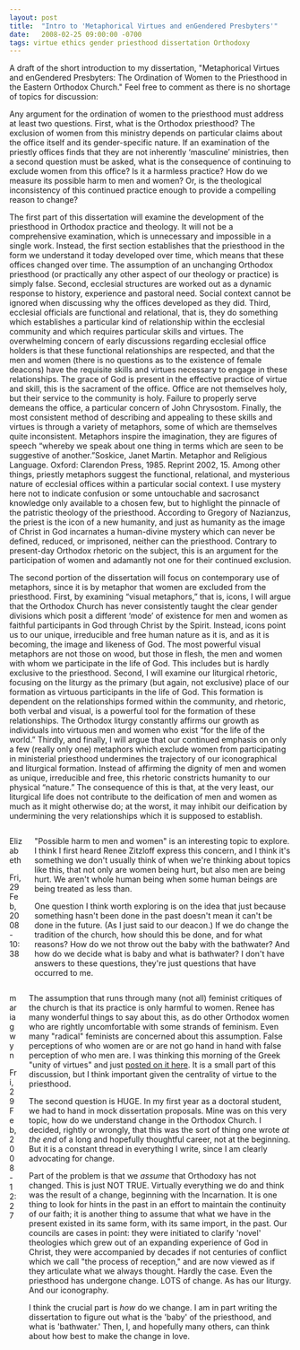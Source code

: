 ```yaml
---
layout: post
title:  "Intro to 'Metaphorical Virtues and enGendered Presbyters'"
date:   2008-02-25 09:00:00 -0700
tags: virtue ethics gender priesthood dissertation Orthodoxy
---
```

<p>
A draft of the short introduction to my dissertation, &quot;Metaphorical Virtues and enGendered Presbyters: The Ordination of Women to the Priesthood in the Eastern Orthodox Church.&quot;  Feel free to comment as there is no shortage of topics for discussion:
</p>
<p>
Any argument for the ordination of women to the priesthood must address at least two questions.  First, what is the Orthodox priesthood?  The exclusion of women from this ministry depends on particular claims about the office itself and its gender-specific nature.  If an examination of the priestly offices finds that they are not inherently ‘masculine’ ministries, then a second question must be asked, what is the consequence of continuing to exclude women from this office?  Is it a harmless practice?  How do we measure its possible harm to men and women?  Or, is the theological inconsistency of this continued practice enough to provide a compelling reason to change?
</p>
<p>
The first part of this dissertation will examine the development of the priesthood in Orthodox practice and theology.  It will not be a comprehensive examination, which is unnecessary and impossible in a single work.  Instead, the first section establishes that the priesthood in the form we understand it today developed over time, which means that these offices changed over time.  The assumption of an unchanging Orthodox priesthood (or practically any other aspect of our theology or practice) is simply false.  Second, ecclesial structures are  worked out as a dynamic response to history, experience and pastoral need.  Social context cannot be ignored when discussing why the offices developed as they did.  Third, ecclesial officials are functional and relational, that is, they do something which establishes a particular kind of relationship within the ecclesial community and which requires particular skills and virtues.  The overwhelming concern of early discussions regarding ecclesial office holders is that these functional relationships are respected, and that the men and women (there is no questions as to the existence of female deacons) have the requisite skills and virtues necessary to engage in these relationships.  The grace of God is present in the effective practice of virtue and skill, this is the sacrament of the office.  Office are not themselves holy, but their service to the community is holy.  Failure to properly serve demeans the office, a particular concern of John Chrysostom.  Finally, the most consistent method of describing and appealing to these skills and virtues is through a variety of metaphors, some of which are themselves quite inconsistent.  Metaphors inspire the imagination, they are figures of speech “whereby we speak about one thing in terms which are seen to be suggestive of another.”<fn>Soskice, Janet Martin. Metaphor and Religious Language. Oxford: Clarendon Press, 1985. Reprint 2002, 15.</fn>   Among other things, priestly metaphors suggest the functional, relational, and mysterious nature of ecclesial offices within a particular social context.  I use mystery here not to indicate confusion or some untouchable and sacrosanct knowledge only available to a chosen few, but to highlight the pinnacle of the patristic theology of the priesthood.  According to Gregory of Nazianzus, the priest is the icon of a new humanity, and just as humanity as the image of Christ in God incarnates a human-divine mystery which can never be defined, reduced, or imprisoned, neither can the priesthood.  Contrary to present-day Orthodox rhetoric on the subject, this is an argument for the participation of women and adamantly not one for their continued exclusion.
</p>
<p>
The second portion of the dissertation will focus on contemporary use of metaphors, since it is by metaphor that women are excluded from the priesthood.  First, by examining “visual metaphors,” that is, icons, I will argue that the Orthodox Church has never consistently taught the clear gender divisions which posit a different ‘mode’ of existence for men and women as faithful participants in God through Christ by the Spirit.  Instead, icons point us to our unique, irreducible and free human nature  as it is, and as it is becoming, the image and likeness of God.  The most powerful visual metaphors are not those on wood, but those in flesh, the men and women with whom we participate in the life of God.  This includes but is hardly exclusive to the priesthood.  Second, I will examine our liturgical rhetoric, focusing on the liturgy as the primary (but again, not exclusive) place of our formation as virtuous participants in the life of God.  This formation is dependent on the relationships formed within the community, and rhetoric, both verbal and visual, is a powerful tool for the formation of these relationships.  The Orthodox liturgy constantly affirms our growth as individuals into virtuous men and women who exist “for the life of the world.”   Thirdly, and finally, I will argue that our continued emphasis on only a few (really only one) metaphors which exclude women from participating in ministerial priesthood undermines the trajectory of our iconographical and liturgical formation.  Instead of affirming the dignity of men and women as unique, irreducible and free, this rhetoric constricts humanity to our physical “nature.”  The consequence of this is that, at the very least, our liturgical life does not contribute to the deification of men and women as much as it might otherwise do; at the worst, it may inhibit our deification by undermining the very relationships which it is supposed to establish.
</p>

<div class="comments">
  <div class="comment columns first">
    <div class="column comment-info">
      <p class="author">Elizabeth</p>
      <p class="meta-date">Fri, 29 Feb, 2008 - 10:38</p>
    </div>
    <div class="column comment-body">
      <p>"Possible harm to men and women" is an interesting topic to explore.  I think I first heard Renee Zitzloff express this concern, and I think it's something we don't usually think of when we're thinking about topics like this, that not only are women being hurt, but also men are being hurt.  We aren't whole human being when some human beings are being treated as less than.</p>
      <p>One question I think worth exploring is on the idea that just because something hasn't been done in the past doesn't mean it can't be done in the future.  (As I just said to our deacon.)  If we do change the tradition of the church, how should this be done, and for what reasons?  How do we not throw out the baby with the bathwater?  And how do we decide what is baby and what is bathwater?  I don't have answers to these questions, they're just questions that have occurred to me.</p>
    </div>
  </div>

  <div class="comment columns">
    <div class="column comment-info">
      <p class="author">mariagwyn</p>
      <p class="meta-date">Fri, 29 Feb, 2008 - 12:27</p>
    </div>
    <div class="column comment-body">
      <p>The assumption that runs through many (not all) feminist critiques of the church is that its practice is only harmful to women.  Renee has many wonderful things to say about this, as do other Orthodox women who are rightly uncomfortable with some strands of feminism.  Even many "radical" feminists are concerned about this assumption.  False perceptions of who women are or are not go hand in hand with false perception of who men are.  I was thinking this morning of the Greek "unity of virtues" and just <a href="../2008/feb/29/the-unity-virtue/index.html">posted on it here</a>.  It is a small part of this discussion, but I think important given the centrality of virtue to the priesthood.</p>
      <p>The second question is HUGE.  In my first year as a doctoral student, we had to hand in mock dissertation proposals.  Mine was on this very topic, how do we understand change in the Orthodox Church.  I decided, rightly or wrongly, that this was the sort of thing one wrote <em>at the end</em> of a long and hopefully thoughtful career, not at the beginning.  But it is a constant thread in everything I write, since I am clearly advocating for change.</p>
      <p>Part of the problem is that we <em>assume</em> that Orthodoxy has not changed.  This is just NOT TRUE.  Virtually everything we do and think was the result of a change, beginning with the Incarnation.  It is one thing to look for hints in the past in an effort to maintain the continuity of our faith; it is another thing to assume that what we have in the present existed in its same form, with its same import, in the past.  Our councils are cases in point: they were initiated to clarify 'novel' theologies which grew out of an expanding experience of God in Christ, they were accompanied by decades if not centuries of conflict which we call "the process of reception," and are now viewed as if they articulate what we always thought.  Hardly the case.  Even the priesthood has undergone change.  LOTS of change.  As has our liturgy.  And our iconography.</p>
      <p>I think the crucial part is <em>how</em> do we change.  I am in part writing the dissertation to figure out what is the 'baby' of the priesthood, and what is 'bathwater.'  Then, I, and hopefully many others, can think about how best to make the change in love.</p>
    </div>
  </div>
</div>

